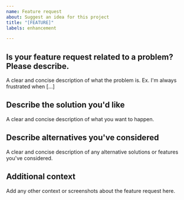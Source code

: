 ```yaml
---
name: Feature request
about: Suggest an idea for this project
title: "[FEATURE]"
labels: enhancement

---
```


## Is your feature request related to a problem? Please describe.
A clear and concise description of what the problem is. Ex. I'm always frustrated when [...]

## Describe the solution you'd like
A clear and concise description of what you want to happen.

## Describe alternatives you've considered
A clear and concise description of any alternative solutions or features you've considered.

## Additional context
Add any other context or screenshots about the feature request here.

